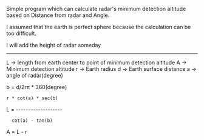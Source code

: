 Simple program which can calculate radar's minimum detection altitude based on Distance from radar and Angle.

I assumed that the earth is perfect sphere because the calculation can be too difficult.

I will add the height of radar someday

*********************************************************************************************************

<Calculation Equation>

L -> length from earth center to point of minimum detection altitude
A -> Minimum detection altitude
r -> Earth radius
d -> Earth surface distance
a -> angle of radar(degree)

b = d/2rπ * 360(degree)

    r * cot(a) * sec(b)
    
L = -------------------

      cot(a) - tan(b)
      
A = L - r
